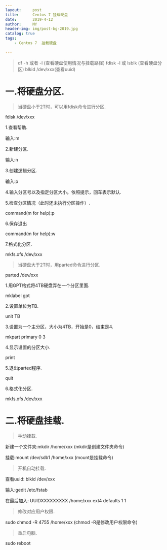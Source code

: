 ```yaml
---
layout:     post
title:      Centos 7 挂载硬盘
date:       2019-4-12
author:     MY
header-img: img/post-bg-2019.jpg
catalog: true
tags:
    - Centos 7  挂载硬盘
    
---
```


>  df -h 或者 -l (查看硬盘使用情况与挂载路径) fdisk -l 或 lsblk (查看硬盘分区) blkid /dev/xxx(查看uuid)


#  一.将硬盘分区.

>  当硬盘小于2T时，可以用fdisk命令进行分区.

fdisk /dev/xxx

1.查看帮助.

输入:m

2.新建分区.

输入:n

3.创建逻辑分区.

输入:p

4.输入分区号以及指定分区大小。依照提示，回车表示默认.

5.检查分区情况（此时还未执行分区操作）.

command(m for help):p

6.保存退出

command(m for help):w

7.格式化分区.

mkfs.xfs /dev/xxx


>  当硬盘大于2T时，用parted命令进行分区.

parted /dev/xxx

1.用GPT格式将4TB硬盘弄在一个分区里面.

mklabel gpt

2.设置单位为TB.

unit TB

3.设置为一个主分区，大小为4TB，开始是0，结束是4.

mkpart primary 0 3

4.显示设置的分区大小.

print

5.退出parted程序.

quit

6.格式化分区.

mkfs.xfs /dev/xxx

#  二.将硬盘挂载.

>  手动挂载.

新建一个文件夹:mkdir /home/xxx  (mkdir是创建文件夹命令)

挂载:mount /dev/sdb1 /home/xxx  (mount是挂载命令)

>  开机自动挂载.

查看uuid: blkid /dev/xxx

输入:gedit /etc/fstab

在最后加入:  UUIDXXXXXXXXX     /home/xxx      ext4   defaults     1          1

>  修改对应用户权限.

sudo chmod -R 4755 /home/xxx    (chmod -R是修改用户权限命令)

>  重启电脑.

sudo reboot




